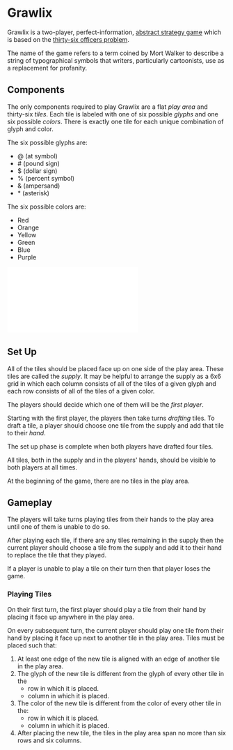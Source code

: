 # Grawlix
Grawlix is a two-player, perfect-information, [abstract strategy game](https://en.wikipedia.org/wiki/Abstract_strategy_game) which is based on the [thirty-six officers problem](https://en.wikipedia.org/wiki/Mutually_orthogonal_Latin_squares#Thirty-six_officers_problem).

The name of the game refers to a term coined by Mort Walker to describe a string of typographical symbols that writers, particularly cartoonists, use as a replacement for profanity.

## Components
The only components required to play Grawlix are a flat _play area_ and thirty-six _tiles_.
Each tile is labeled with one of six possible _glyphs_ and one six possible _colors_.  There is exactly one tile for each unique combination of glyph and color.

The six possible glyphs are:
  - @ (at symbol)
  - \# (pound sign)
  - $ (dollar sign)
  - % (percent symbol)
  - & (ampersand)
  - \* (asterisk)

The six possible colors are:
  - Red
  - Orange
  - Yellow
  - Green
  - Blue
  - Purple

![All of the pieces in a 6x6 grid](grid_image.pdf)

## Set Up
All of the tiles should be placed face up on one side of the play area. These tiles are called the _supply_. It may be helpful to arrange the supply as a 6x6 grid in which each column consists of all of the tiles of a given glyph and each row consists of all of the tiles of a given color.

The players should decide which one of them will be the _first player_.

Starting with the first player, the players then take turns _drafting_ tiles. To draft a tile, a player should choose one tile from the supply and add that tile to their _hand_.

The set up phase is complete when both players have drafted four tiles.

All tiles, both in the supply and in the players' hands, should be visible to both players at all times.  

At the beginning of the game, there are no tiles in the play area.

## Gameplay
The players will take turns playing tiles from their hands to the play area until one of them is unable to do so.

After playing each tile, if there are any tiles remaining in the supply then the current player should choose a tile from the supply and add it to their hand to replace the tile that they played.

If a player is unable to play a tile on their turn then that player loses the game.

### Playing Tiles
On their first turn, the first player should play a tile from their hand by placing it face up anywhere in the play area.

On every subsequent turn, the current player should play one tile from their hand by placing it face up next to another tile in the play area. Tiles must be placed such that:
  1. At least one edge of the new tile is aligned with an edge of another tile in the play area.
  2. The glyph of the new tile is different from the glyph of every other tile in the
     - row in which it is placed.
     - column in which it is placed.
  3. The color of the new tile is different from the color of every other tile in the:
     - row in which it is placed.
     - column in which it is placed.
  4. After placing the new tile, the tiles in the play area span no more than six rows and six columns.
